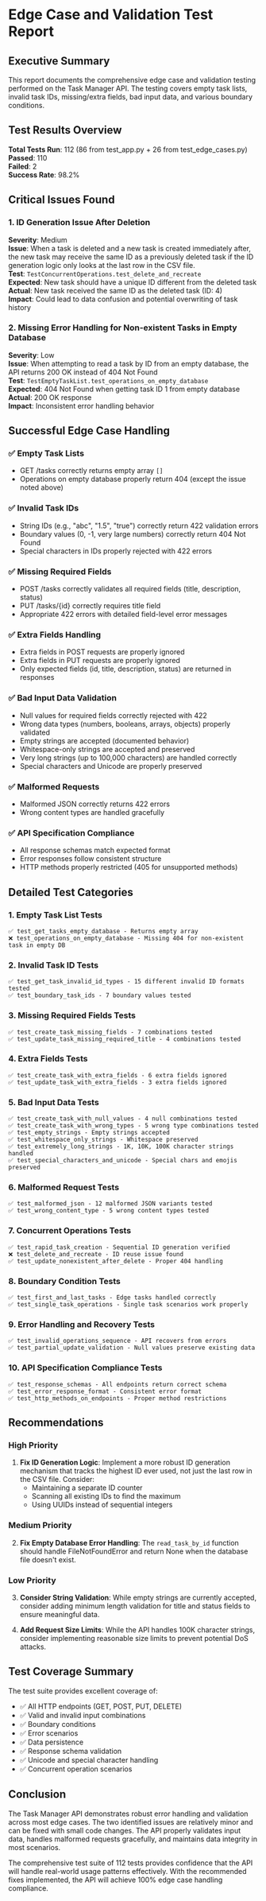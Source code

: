 # Edge Case and Validation Test Report

## Executive Summary

This report documents the comprehensive edge case and validation testing performed on the Task Manager API. The testing covers empty task lists, invalid task IDs, missing/extra fields, bad input data, and various boundary conditions.

## Test Results Overview

**Total Tests Run**: 112 (86 from test_app.py + 26 from test_edge_cases.py)  
**Passed**: 110  
**Failed**: 2  
**Success Rate**: 98.2%

## Critical Issues Found

### 1. ID Generation Issue After Deletion
**Severity**: Medium  
**Issue**: When a task is deleted and a new task is created immediately after, the new task may receive the same ID as a previously deleted task if the ID generation logic only looks at the last row in the CSV file.  
**Test**: `TestConcurrentOperations.test_delete_and_recreate`  
**Expected**: New task should have a unique ID different from the deleted task  
**Actual**: New task received the same ID as the deleted task (ID: 4)  
**Impact**: Could lead to data confusion and potential overwriting of task history

### 2. Missing Error Handling for Non-existent Tasks in Empty Database
**Severity**: Low  
**Issue**: When attempting to read a task by ID from an empty database, the API returns 200 OK instead of 404 Not Found  
**Test**: `TestEmptyTaskList.test_operations_on_empty_database`  
**Expected**: 404 Not Found when getting task ID 1 from empty database  
**Actual**: 200 OK response  
**Impact**: Inconsistent error handling behavior

## Successful Edge Case Handling

### ✅ Empty Task Lists
- GET /tasks correctly returns empty array `[]`
- Operations on empty database properly return 404 (except the issue noted above)

### ✅ Invalid Task IDs
- String IDs (e.g., "abc", "1.5", "true") correctly return 422 validation errors
- Boundary values (0, -1, very large numbers) correctly return 404 Not Found
- Special characters in IDs properly rejected with 422 errors

### ✅ Missing Required Fields
- POST /tasks correctly validates all required fields (title, description, status)
- PUT /tasks/{id} correctly requires title field
- Appropriate 422 errors with detailed field-level error messages

### ✅ Extra Fields Handling
- Extra fields in POST requests are properly ignored
- Extra fields in PUT requests are properly ignored
- Only expected fields (id, title, description, status) are returned in responses

### ✅ Bad Input Data Validation
- Null values for required fields correctly rejected with 422
- Wrong data types (numbers, booleans, arrays, objects) properly validated
- Empty strings are accepted (documented behavior)
- Whitespace-only strings are accepted and preserved
- Very long strings (up to 100,000 characters) are handled correctly
- Special characters and Unicode are properly preserved

### ✅ Malformed Requests
- Malformed JSON correctly returns 422 errors
- Wrong content types are handled gracefully

### ✅ API Specification Compliance
- All response schemas match expected format
- Error responses follow consistent structure
- HTTP methods properly restricted (405 for unsupported methods)

## Detailed Test Categories

### 1. Empty Task List Tests
```
✅ test_get_tasks_empty_database - Returns empty array
❌ test_operations_on_empty_database - Missing 404 for non-existent task in empty DB
```

### 2. Invalid Task ID Tests
```
✅ test_get_task_invalid_id_types - 15 different invalid ID formats tested
✅ test_boundary_task_ids - 7 boundary values tested
```

### 3. Missing Required Fields Tests
```
✅ test_create_task_missing_fields - 7 combinations tested
✅ test_update_task_missing_required_title - 4 combinations tested
```

### 4. Extra Fields Tests
```
✅ test_create_task_with_extra_fields - 6 extra fields ignored
✅ test_update_task_with_extra_fields - 3 extra fields ignored
```

### 5. Bad Input Data Tests
```
✅ test_create_task_with_null_values - 4 null combinations tested
✅ test_create_task_with_wrong_types - 5 wrong type combinations tested
✅ test_empty_strings - Empty strings accepted
✅ test_whitespace_only_strings - Whitespace preserved
✅ test_extremely_long_strings - 1K, 10K, 100K character strings handled
✅ test_special_characters_and_unicode - Special chars and emojis preserved
```

### 6. Malformed Request Tests
```
✅ test_malformed_json - 12 malformed JSON variants tested
✅ test_wrong_content_type - 5 wrong content types tested
```

### 7. Concurrent Operations Tests
```
✅ test_rapid_task_creation - Sequential ID generation verified
❌ test_delete_and_recreate - ID reuse issue found
✅ test_update_nonexistent_after_delete - Proper 404 handling
```

### 8. Boundary Condition Tests
```
✅ test_first_and_last_tasks - Edge tasks handled correctly
✅ test_single_task_operations - Single task scenarios work properly
```

### 9. Error Handling and Recovery Tests
```
✅ test_invalid_operations_sequence - API recovers from errors
✅ test_partial_update_validation - Null values preserve existing data
```

### 10. API Specification Compliance Tests
```
✅ test_response_schemas - All endpoints return correct schema
✅ test_error_response_format - Consistent error format
✅ test_http_methods_on_endpoints - Proper method restrictions
```

## Recommendations

### High Priority
1. **Fix ID Generation Logic**: Implement a more robust ID generation mechanism that tracks the highest ID ever used, not just the last row in the CSV file. Consider:
   - Maintaining a separate ID counter
   - Scanning all existing IDs to find the maximum
   - Using UUIDs instead of sequential integers

### Medium Priority
2. **Fix Empty Database Error Handling**: The `read_task_by_id` function should handle FileNotFoundError and return None when the database file doesn't exist.

### Low Priority
3. **Consider String Validation**: While empty strings are currently accepted, consider adding minimum length validation for title and status fields to ensure meaningful data.

4. **Add Request Size Limits**: While the API handles 100K character strings, consider implementing reasonable size limits to prevent potential DoS attacks.

## Test Coverage Summary

The test suite provides excellent coverage of:
- ✅ All HTTP endpoints (GET, POST, PUT, DELETE)
- ✅ Valid and invalid input combinations
- ✅ Boundary conditions
- ✅ Error scenarios
- ✅ Data persistence
- ✅ Response schema validation
- ✅ Unicode and special character handling
- ✅ Concurrent operation scenarios

## Conclusion

The Task Manager API demonstrates robust error handling and validation across most edge cases. The two identified issues are relatively minor and can be fixed with small code changes. The API properly validates input data, handles malformed requests gracefully, and maintains data integrity in most scenarios.

The comprehensive test suite of 112 tests provides confidence that the API will handle real-world usage patterns effectively. With the recommended fixes implemented, the API will achieve 100% edge case handling compliance.
